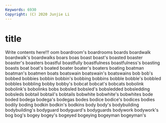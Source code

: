 ```yaml
---
Keywords: 6930
Copyright: (C) 2020 Junjie Li
---
```


# title

Write contents here!!!
oom 
boardroom's 
boardrooms 
boards 
boardwalk 
boardwalk's 
boardwalks
boars 
boas 
boast 
boast's 
boasted 
boaster 
boaster's 
boasters 
boastful 
boastfully
boastfulness 
boastfulness's 
boasting 
boasts 
boat 
boat's 
boated 
boater 
boater's 
boaters
boating 
boatman 
boatman's 
boatmen 
boats 
boatswain 
boatswain's 
boatswains 
bob 
bob's
bobbed 
bobbies 
bobbin 
bobbin's 
bobbing 
bobbins 
bobble 
bobble's 
bobbled 
bobbles
bobbling 
bobby 
bobby's 
bobcat 
bobcat's 
bobcats 
bobolink 
bobolink's 
bobolinks 
bobs
bobsled 
bobsled's 
bobsledded 
bobsledding 
bobsleds 
bobtail 
bobtail's 
bobtails 
bobwhite 
bobwhite's
bobwhites 
bode 
boded 
bodega 
bodega's 
bodegas 
bodes 
bodice 
bodice's 
bodices
bodies 
bodily 
boding 
bodkin 
bodkin's 
bodkins 
body 
body's 
bodybuilding 
bodybuilding's
bodyguard 
bodyguard's 
bodyguards 
bodywork 
bodywork's 
bog 
bog's 
bogey 
bogey's 
bogeyed
bogeying 
bogeyman 
bogeyman's 
